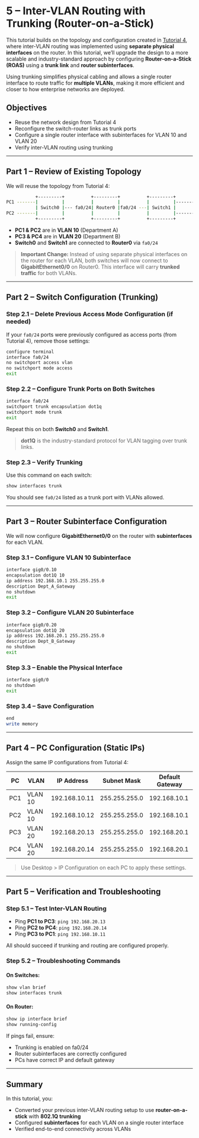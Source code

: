 # 5 – Inter-VLAN Routing with Trunking (Router-on-a-Stick)

This tutorial builds on the topology and configuration created in [Tutorial 4](../cisco/tutorial-series/tutorial4), where inter-VLAN routing was implemented using **separate physical interfaces** on the router. In this tutorial, we’ll upgrade the design to a more scalable and industry-standard approach by configuring **Router-on-a-Stick (ROAS)** using a **trunk link** and **router subinterfaces**.

Using trunking simplifies physical cabling and allows a single router interface to route traffic for **multiple VLANs**, making it more efficient and closer to how enterprise networks are deployed.

## Objectives

* Reuse the network design from Tutorial 4
* Reconfigure the switch-router links as trunk ports
* Configure a single router interface with subinterfaces for VLAN 10 and VLAN 20
* Verify inter-VLAN routing using trunking

---

## Part 1 – Review of Existing Topology

We will reuse the topology from Tutorial 4:

```bash
           +---------+          +---------+          +---------+
PC1 -------|         |          |         |          |         |------- PC3
           | Switch0 |--- fa0/24| Router0 |fa0/24 ---| Switch1 |
PC2 -------|         |          |         |          |         |------- PC4
           +---------+          +---------+          +---------+
```

* **PC1 & PC2** are in **VLAN 10** (Department A)
* **PC3 & PC4** are in **VLAN 20** (Department B)
* **Switch0** and **Switch1** are connected to **Router0** via `fa0/24`

> **Important Change:** Instead of using separate physical interfaces on the router for each VLAN, both switches will now connect to **GigabitEthernet0/0** on Router0. This interface will carry **trunked traffic** for both VLANs.

---

## Part 2 – Switch Configuration (Trunking)

### Step 2.1 – Delete Previous Access Mode Configuration (if needed)

If your `fa0/24` ports were previously configured as access ports (from Tutorial 4), remove those settings:

```bash
configure terminal
interface fa0/24
no switchport access vlan
no switchport mode access
exit
```

### Step 2.2 – Configure Trunk Ports on Both Switches

```bash
interface fa0/24
switchport trunk encapsulation dot1q
switchport mode trunk
exit
```

Repeat this on both **Switch0** and **Switch1**.

> **dot1Q** is the industry-standard protocol for VLAN tagging over trunk links.

### Step 2.3 – Verify Trunking

Use this command on each switch:

```bash
show interfaces trunk
```

You should see `fa0/24` listed as a trunk port with VLANs allowed.

---

## Part 3 – Router Subinterface Configuration

We will now configure **GigabitEthernet0/0** on the router with **subinterfaces** for each VLAN.

### Step 3.1 – Configure VLAN 10 Subinterface

```bash
interface gig0/0.10
encapsulation dot1Q 10
ip address 192.168.10.1 255.255.255.0
description Dept_A_Gateway
no shutdown
exit
```

### Step 3.2 – Configure VLAN 20 Subinterface

```bash
interface gig0/0.20
encapsulation dot1Q 20
ip address 192.168.20.1 255.255.255.0
description Dept_B_Gateway
no shutdown
exit
```

### Step 3.3 – Enable the Physical Interface

```bash
interface gig0/0
no shutdown
exit
```

### Step 3.4 – Save Configuration

```bash
end
write memory
```

---

## Part 4 – PC Configuration (Static IPs)

Assign the same IP configurations from Tutorial 4:

| PC  | VLAN    | IP Address    | Subnet Mask   | Default Gateway |
| --- | ------- | ------------- | ------------- | --------------- |
| PC1 | VLAN 10 | 192.168.10.11 | 255.255.255.0 | 192.168.10.1    |
| PC2 | VLAN 10 | 192.168.10.12 | 255.255.255.0 | 192.168.10.1    |
| PC3 | VLAN 20 | 192.168.20.13 | 255.255.255.0 | 192.168.20.1    |
| PC4 | VLAN 20 | 192.168.20.14 | 255.255.255.0 | 192.168.20.1    |

> Use Desktop > IP Configuration on each PC to apply these settings.

---

## Part 5 – Verification and Troubleshooting

### Step 5.1 – Test Inter-VLAN Routing

* Ping **PC1 to PC3**: `ping 192.168.20.13`
* Ping **PC2 to PC4**: `ping 192.168.20.14`
* Ping **PC3 to PC1**: `ping 192.168.10.11`

All should succeed if trunking and routing are configured properly.

### Step 5.2 – Troubleshooting Commands

#### On Switches:

```bash
show vlan brief
show interfaces trunk
```

#### On Router:

```bash
show ip interface brief
show running-config
```

If pings fail, ensure:

* Trunking is enabled on fa0/24
* Router subinterfaces are correctly configured
* PCs have correct IP and default gateway

---

## Summary

In this tutorial, you:

* Converted your previous inter-VLAN routing setup to use **router-on-a-stick** with **802.1Q trunking**
* Configured **subinterfaces** for each VLAN on a single router interface
* Verified end-to-end connectivity across VLANs
